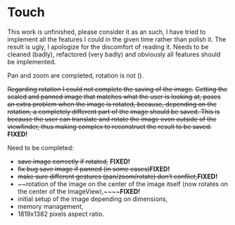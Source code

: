# Touch

This work is unfinished, please consider it as an such, I have tried to implement all the features I could in the given time rather than polish it.
The result is ugly, I apologize for the discomfort of reading it.
Needs to be cleaned (badly), refactored (very badly) and obviously all features should be implemented.

Pan and zoom are completed, rotation is not ().

~~Regarding rotation I could not complete the saving of the image.~~
~~Getting the scaled and panned image that matches what the user is looking at, poses an extra problem when the image is rotated, because, depending on the rotation, a completely different part of the image should be saved. This is because the user can translate and rotate the image even outside of the viewfinder, thus making complex to reconstruct the result to be saved.~~
**FIXED!**

Need to be completed:
 - ~~save image correctly if rotated,~~ **FIXED!**
 - ~~fix bug save image if panned (in some cases)~~**FIXED!**
 - ~~make sure different gestures (pan/zoom/rotate) don’t conflict,~~**FIXED!**
 - ~~rotation of the image on the center of the image itself (now rotates on the center of the ImageView),~~~~**FIXED!**
 - initial setup of the image depending on dimensions,
 - memory management,
 - 1819x1382 pixels aspect ratio.
